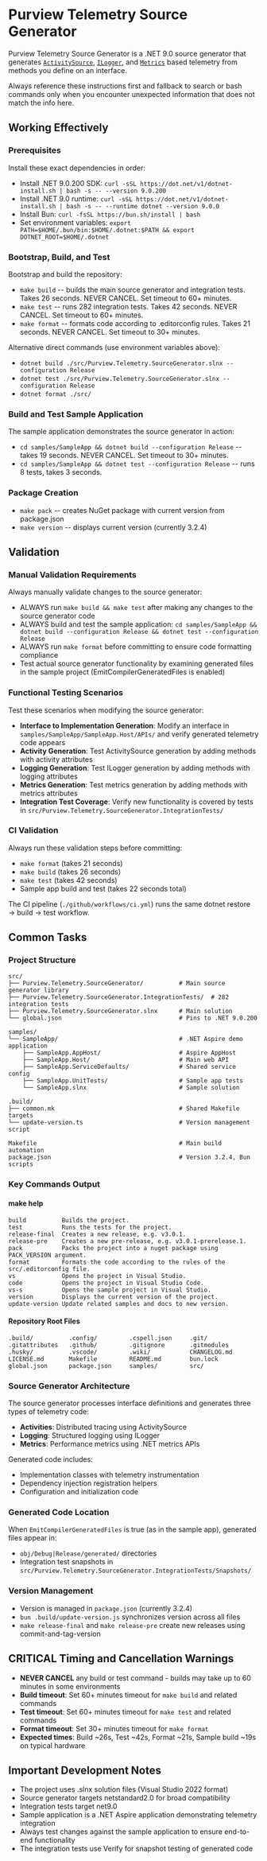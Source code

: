 # Purview Telemetry Source Generator

Purview Telemetry Source Generator is a .NET 9.0 source generator that generates [`ActivitySource`](https://learn.microsoft.com/en-us/dotnet/api/system.diagnostics.activitysource), [`ILogger`](https://learn.microsoft.com/en-us/dotnet/api/microsoft.extensions.logging.ilogger), and [`Metrics`](https://learn.microsoft.com/en-us/dotnet/api/system.diagnostics.metrics) based telemetry from methods you define on an interface.

Always reference these instructions first and fallback to search or bash commands only when you encounter unexpected information that does not match the info here.

## Working Effectively

### Prerequisites
Install these exact dependencies in order:
- Install .NET 9.0.200 SDK: `curl -sSL https://dot.net/v1/dotnet-install.sh | bash -s -- --version 9.0.200`
- Install .NET 9.0 runtime: `curl -sSL https://dot.net/v1/dotnet-install.sh | bash -s -- --runtime dotnet --version 9.0.0`
- Install Bun: `curl -fsSL https://bun.sh/install | bash`
- Set environment variables: `export PATH=$HOME/.bun/bin:$HOME/.dotnet:$PATH && export DOTNET_ROOT=$HOME/.dotnet`

### Bootstrap, Build, and Test
Bootstrap and build the repository:
- `make build` -- builds the main source generator and integration tests. Takes 26 seconds. NEVER CANCEL. Set timeout to 60+ minutes.
- `make test` -- runs 282 integration tests. Takes 42 seconds. NEVER CANCEL. Set timeout to 60+ minutes.
- `make format` -- formats code according to .editorconfig rules. Takes 21 seconds. NEVER CANCEL. Set timeout to 30+ minutes.

Alternative direct commands (use environment variables above):
- `dotnet build ./src/Purview.Telemetry.SourceGenerator.slnx --configuration Release`
- `dotnet test ./src/Purview.Telemetry.SourceGenerator.slnx --configuration Release`
- `dotnet format ./src/`

### Build and Test Sample Application
The sample application demonstrates the source generator in action:
- `cd samples/SampleApp && dotnet build --configuration Release` -- takes 19 seconds. NEVER CANCEL. Set timeout to 30+ minutes.
- `cd samples/SampleApp && dotnet test --configuration Release` -- runs 8 tests, takes 3 seconds.

### Package Creation
- `make pack` -- creates NuGet package with current version from package.json
- `make version` -- displays current version (currently 3.2.4)

## Validation

### Manual Validation Requirements
Always manually validate changes to the source generator:
- ALWAYS run `make build && make test` after making any changes to the source generator code
- ALWAYS build and test the sample application: `cd samples/SampleApp && dotnet build --configuration Release && dotnet test --configuration Release`
- ALWAYS run `make format` before committing to ensure code formatting compliance
- Test actual source generator functionality by examining generated files in the sample project (EmitCompilerGeneratedFiles is enabled)

### Functional Testing Scenarios
Test these scenarios when modifying the source generator:
- **Interface to Implementation Generation**: Modify an interface in `samples/SampleApp/SampleApp.Host/APIs/` and verify generated telemetry code appears
- **Activity Generation**: Test ActivitySource generation by adding methods with activity attributes
- **Logging Generation**: Test ILogger generation by adding methods with logging attributes  
- **Metrics Generation**: Test metrics generation by adding methods with metrics attributes
- **Integration Test Coverage**: Verify new functionality is covered by tests in `src/Purview.Telemetry.SourceGenerator.IntegrationTests/`

### CI Validation
Always run these validation steps before committing:
- `make format` (takes 21 seconds)
- `make build` (takes 26 seconds)  
- `make test` (takes 42 seconds)
- Sample app build and test (takes 22 seconds total)

The CI pipeline (`./github/workflows/ci.yml`) runs the same dotnet restore → build → test workflow.

## Common Tasks

### Project Structure
```
src/
├── Purview.Telemetry.SourceGenerator/          # Main source generator library
├── Purview.Telemetry.SourceGenerator.IntegrationTests/  # 282 integration tests
├── Purview.Telemetry.SourceGenerator.slnx      # Main solution
└── global.json                                 # Pins to .NET 9.0.200

samples/
└── SampleApp/                                  # .NET Aspire demo application
    ├── SampleApp.AppHost/                      # Aspire AppHost  
    ├── SampleApp.Host/                         # Main web API
    ├── SampleApp.ServiceDefaults/              # Shared service config
    ├── SampleApp.UnitTests/                    # Sample app tests
    └── SampleApp.slnx                          # Sample solution

.build/
├── common.mk                                   # Shared Makefile targets
└── update-version.ts                           # Version management script

Makefile                                        # Main build automation
package.json                                    # Version 3.2.4, Bun scripts
```

### Key Commands Output

#### make help
```
build          Builds the project.
test           Runs the tests for the project.
release-final  Creates a new release, e.g. v3.0.1.
release-pre    Creates a new pre-release, e.g. v3.0.1-prerelease.1.
pack           Packs the project into a nuget package using PACK_VERSION argument.
format         Formats the code according to the rules of the src/.editorconfig file.
vs             Opens the project in Visual Studio.
code           Opens the project in Visual Studio Code.
vs-s           Opens the sample project in Visual Studio.
version        Displays the current version of the project.
update-version Update related samples and docs to new version.
```

#### Repository Root Files
```
.build/          .config/         .cspell.json     .git/            
.gitattributes   .github/         .gitignore       .gitmodules      
.husky/          .vscode/         .wiki/           CHANGELOG.md     
LICENSE.md       Makefile         README.md        bun.lock         
global.json      package.json     samples/         src/
```

### Source Generator Architecture
The source generator processes interface definitions and generates three types of telemetry code:
- **Activities**: Distributed tracing using ActivitySource
- **Logging**: Structured logging using ILogger
- **Metrics**: Performance metrics using .NET metrics APIs

Generated code includes:
- Implementation classes with telemetry instrumentation
- Dependency injection registration helpers
- Configuration and initialization code

### Generated Code Location
When `EmitCompilerGeneratedFiles` is true (as in the sample app), generated files appear in:
- `obj/Debug|Release/generated/` directories
- Integration test snapshots in `src/Purview.Telemetry.SourceGenerator.IntegrationTests/Snapshots/`

### Version Management
- Version is managed in `package.json` (currently 3.2.4)
- `bun .build/update-version.js` synchronizes version across all files
- `make release-final` and `make release-pre` create new releases using commit-and-tag-version

## CRITICAL Timing and Cancellation Warnings
- **NEVER CANCEL** any build or test command - builds may take up to 60 minutes in some environments
- **Build timeout**: Set 60+ minutes timeout for `make build` and related commands
- **Test timeout**: Set 60+ minutes timeout for `make test` and related commands  
- **Format timeout**: Set 30+ minutes timeout for `make format`
- **Expected times**: Build ~26s, Test ~42s, Format ~21s, Sample build ~19s on typical hardware

## Important Development Notes
- The project uses .slnx solution files (Visual Studio 2022 format)
- Source generator targets netstandard2.0 for broad compatibility
- Integration tests target net9.0
- Sample application is a .NET Aspire application demonstrating telemetry integration
- Always test changes against the sample application to ensure end-to-end functionality
- The integration tests use Verify for snapshot testing of generated code